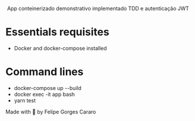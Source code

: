 <p align="center">App conteinerizado demonstrativo implementado TDD e autenticação JWT</p>

# Essentials requisites

- Docker and docker-compose installed

# Command lines

- docker-compose up --build
- docker exec -it app bash
- yarn test

Made with 💜 by Felipe Gorges Cararo
